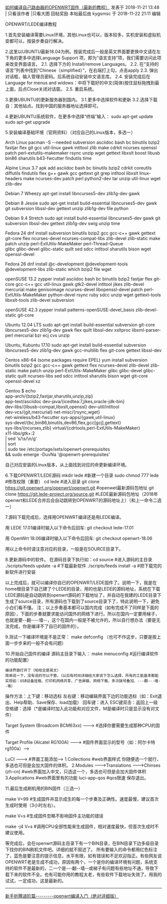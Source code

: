 [如何编译自己路由器的OPENWRT固件（最新的教程）](https://www.right.com.cn/forum/thread-361119-1-1.html)
 发表于 2018-11-21 13:48 | 只看该作者 |只看大图 回帖奖励
本帖最后由 kygsmsc 于 2018-11-22 21:11 编辑


OPENWRT/LEDE编译教程

1.首先安装编译需要Linux环境，其他Linux也可以，版本较多，实机安装和虚拟机安都可以，按装步奏自行解决。


2.这里以UBUNTU最新18.04为例。按装完成后一般是英文界面要更换中文请在左下角的更多中选择Language Support 项，即为“语言支持”项，我们需要访问此项来改变界面语言。
  2.1. 选择下方的 Install/remove Languages。
  2.2. 在“支持的语言”列表中找到“Chinese（simplified）”，在右端打上勾，点击apply
  2.3. 弹出对话框，输入管理员密码。后系统自动安装中文语言库。
  2.4. 安装完成后在Language for menus and widows：中将下载好的中文(简体)按住鼠标拖拽到最上面，后点Close关闭对话窗。
  2.5. 重启系统。
  
3.更换UBUNTU的更新服务器到国内。
  3.1.更多中选择软件和更新
  3.2.选择下载自：其他站点。找到中国的服务器地址选择即可。


4.更新UBUNTU系统软件，在更多中选择“终端”输入：
  sudo apt-get update
  sudo apt-get upgrade


5.安装编译基础环境（官网资料）（对应自己的Linux版本，多选一）


Arch Linux
pacman -S --needed subversion asciidoc bash bc binutils bzip2 fastjar flex git gcc util-linux gawk intltool zlib make cdrkit ncurses openssl patch perl-extutils-makemaker rsync unzip wget gettext libxslt boost libusb bin86 sharutils b43-fwcutter findutils time


Alpine Linux 3.7
apk add asciidoc bash bc binutils bzip2 cdrkit coreutils diffutils findutils flex g++ gawk gcc gettext git grep intltool libxslt linux-headers make ncurses-dev patch perl python2-dev tar unzip  util-linux wget zlib-dev


Debian 7 Wheezy
apt-get install libncurses5-dev zlib1g-dev gawk


Debian 8 Jessie
sudo apt-get install build-essential libncurses5-dev gawk git subversion libssl-dev gettext unzip zlib1g-dev file python


Debian 9.4 Stretch
sudo apt install build-essential libncurses5-dev gawk git subversion libssl-dev gettext zlib1g-dev swig unzip time


Fedora 24
dnf install subversion binutils bzip2 gcc gcc-c++ gawk gettext git-core flex ncurses-devel ncurses-compat-libs zlib-devel zlib-static make patch unzip perl-ExtUtils-MakeMaker perl-Thread-Queue \
glibc glibc-devel glibc-static quilt sed sdcc intltool sharutils bison wget openssl-devel


Fedora 26
dnf install @c-development @development-tools @development-libs zlib-static which bzip2 file wget


openSUSE 13.2
zypper install asciidoc bash bc binutils bzip2 fastjar flex git-core gcc-c++ gcc util-linux gawk gtk2-devel intltool jikes zlib-devel mercurial make genisoimage ncurses-devel libopenssl-devel patch perl-ExtUtils-MakeMaker python-devel rsync ruby sdcc unzip wget gettext-tools libxslt-tools zlib-devel subversion


openSUSE 42.3
zypper install patterns-openSUSE-devel_basis zlib-devel-static git-core


Ubuntu 12.04 LTS
sudo apt-get install build-essential subversion git-core libncurses5-dev zlib1g-dev gawk flex quilt libssl-dev xsltproc libxml-parser-perl mercurial bzr ecj cvs unzip


Ubuntu, Kubuntu 17.10
sudo apt-get install build-essential subversion libncurses5-dev zlib1g-dev gawk gcc-multilib flex git-core gettext libssl-dev


Centos x86-64 (some packages require EPEL)
yum install subversion binutils bzip2 gcc gcc-c++ gawk gettext flex ncurses-devel zlib-devel zlib-static make patch unzip perl-ExtUtils-MakeMaker glibc glibc-devel glibc-static quilt ncurses-libs sed sdcc intltool sharutils bison wget git-core openssl-devel xz


Gentoo
$ echo \
    app-arch/{bzip2,fastjar,sharutils,unzip,zip} \
    app-text/asciidoc dev-java/{icedtea:7,jikes,oracle-jdk-bin} \
    dev-libs/{libusb-compat,libxslt,openssl} dev-util/intltool \
    dev-vcs/{git,mercurial} net-misc/{rsync,wget} \
    net-wireless/b43-fwcutter sys-apps/{gawk,util-linux} \
    sys-devel/{bc,bin86,binutils,dev86,flex,gcc[gcj],gettext} \
    sys-libs/{ncurses,zlib} virtual/{cdrtools,perl-ExtUtils-MakeMaker} \
    x11-libs/gtk+:2 \
        | sed 's/\s/\n/g' \
            | sort \
                | sudo tee /etc/portage/sets/openwrt-prerequisites \
                    && sudo emerge -DuvNa '@openwrt-prerequisites'


自己对应安装的Linux版本，从上面找到对应的命更新编译环境。


6.下载OPENWRT/LEDE源码
  mkdir lede             #新建一个目录
  sudo chmod 777 lede        #修改权限（重要）
  cd lede                #进入目录
  git clone  https://git.openwrt.org/openwrt/openwrt.git #openwet最新源码包地址
  git clone  https://git.lede-project.org/source.git      #LEDE最新源码包地址（2018年openwrt和LEDE合并后会自动跳转到OPENWRT的源码地址上）（和上一命令二选一）


7.源码下载完成后，选择用OPENWRT编译还是用LEDE编译。


  用 LEDE 17.01编译时输入以下命令后回车:
  git checkout lede-17.01


  用 OpenWrt 18.06编译时输入以下命令后回车:
  git checkout openwrt-18.06


  用以上命令时请注意对应的目录，一般是在SOURCE目录下。


8.更新源码中的软件。
  在源码目录下执行如：cd source    #进入源码的主目录
    ./scripts/feeds update -a      #下载最新软件
    ./scripts/feeds install -a     #把下载完的新软件进行安装


以上完成后，就可以编译你自已的OPENWRT/LEDE固件了。说明一下，我是在home根目录下自己建了个LEDE的目录，用的也是LEDE的源码地址，系统在下载LEDE源码是自动跳转到openwrt源码的下载地址了，并自动在我建的LEDE目录下生成了source目录，所有源码也下载到了source目录下了，特此说明一下，避免小白们看不懂。
注：以上步奏基本都可以国内完成（如有完成不了同样是下面的原因），下面的步奏就要求能访问国外的网络下进行。所以在国内一定要用梯子，也就是要--翻----墙--，这个在国内一般是不被允许的，所以自行想办法（要是无法完成，你是编译不了自已的固件的）。


9.测试一下编译环境是不是正常： make  defconfig （也可不作这步，只要是按上面一步步来的一般不会有问题）


10.开始自己固件的编译
   源码主目录下输入：
    make menuconfig     #运行编译软件的功能配置）


    编译界面打开了（哈哈全是英文）
    简单说一下，没有说的可以不管。（以后有时间详细给大家说下怎么选择，所有的工能基本都能实现如：USB设备挂载、打印机网络共享、广告屏蔽、网络下载、多次拨号叠加、---翻---墙--等）


操作方法：上下键：移动选标  左右键：移动编辑界面下边的功能选标（如：Exit退出、Help帮助、Save保存、load加载） 回车键：进入  ESC键双击：返回上一级  空格键：选择（*是编译时加入此功能和对应文件，M是编译时只是显示没有对文件）




Target System (Broadcom BCM63xx)  --->                                #选择你要需要生成那种CPU的固件


Target Profile (Alcatel RG100A)  --->                                        #固件界面显示的型号（如：阿尔卡特rg100a）——>


LuCI  --->                                                                           #界面工能添加——>
         1.Collections                                                             #web界面样式
                      你随便选一个就行，多选也可但是会加大固件的体积。
         2.Modules   --->Translations   --->Chinses (zh-cn)          #web界面加入中文，只选这一个，多选也可但是会加大固件体积
         3.Applications                                                           #web界面里有的功能
                      luci-app-qos                                                #qos限速
保存退出。


11.最后生成刷机用的BIN固件（三选一）

   make V=99          #生成固件并显示成生的每一个步奏及正确性。速度最慢，建议首次生成时使用（3小时左右）。


   make V=s           #生成固件忽略不影响固件主功能的错误


   make -j4 V=s       #调用CPU全部性能来生成固件，相对速度最快，但首次生成时不建议使用。


等完成后，会在openwrt源码主目录下有一个BIN目录，在BIN目录下边多级目录下找你的BIN刷机文件吧。详细的就不叙述了。
所有要输入的命令都用红色标注了，蓝色是要注意的提示信息，水平有限，如有错误和不足欢迎指正。有些网友说OPENWRT老是生成不成功，原因有两个，一个是你的编译环境有问题，系统支持的软件不是最新的，二一个是---翻--墙--或梯子有问题有些地址不通，导致下载下来的软件不全。也有可能你用的教程太老，有些软件下载地址失效了。用我的试试，一定成功，这是最新的。




----


[新手折腾进阶篇---------openwrt编译入门（绝对详细版）](https://www.right.com.cn/forum/thread-324501-1-1.html)